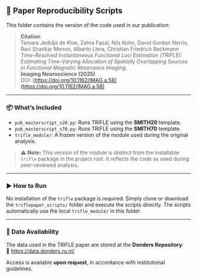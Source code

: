 ## 📄 Paper Reproducibility Scripts

This folder contains the version of the code used in our publication:

> **Citation**  
> Tamara Jedidja de Kloe, Zahra Fazal, Nils Kohn, David Gordon Norris, Ravi Shankar Menon, Alberto Llera, Christian Friedrich Beckmann  
> *Time-Resolved Instantaneous Functional Loci Estimation (TRIFLE): Estimating Time-Varying Allocation of Spatially Overlapping Sources in Functional Magnetic Resonance Imaging*.  
> **Imaging Neuroscience (2025)**  
> DOI: [https://doi.org/10.1162/IMAG.a.58](https://doi.org/10.1162/IMAG.a.58)

---

### 📦 What’s Included

- `pub_masterscript_s20.py`: Runs TRIFLE using the **SMITH20** template.
- `pub_masterscript_s70.py`: Runs TRIFLE using the **SMITH70** template.
- `trifle_module/`: A frozen version of the module used during the original analysis.  

> ⚠️ **Note:** This version of the module is distinct from the installable `trifle` package in the project root. It reflects the code as used during peer-reviewed analysis.

---

### ▶️ How to Run

No installation of the `trifle` package is required. Simply clone or download the `triflepaper_scripts/` folder and execute the scripts directly. The scripts automatically use the local `trifle_module/` in this folder.

---

### 📂 Data Availability

The data used in the TRIFLE paper are stored at the **Donders Repository**:  
🔗 https://data.donders.ru.nl/

Access is available **upon request**, in accordance with institutional guidelines.
